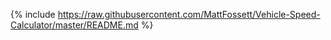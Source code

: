 
{% include https://raw.githubusercontent.com/MattFossett/Vehicle-Speed-Calculator/master/README.md %}
